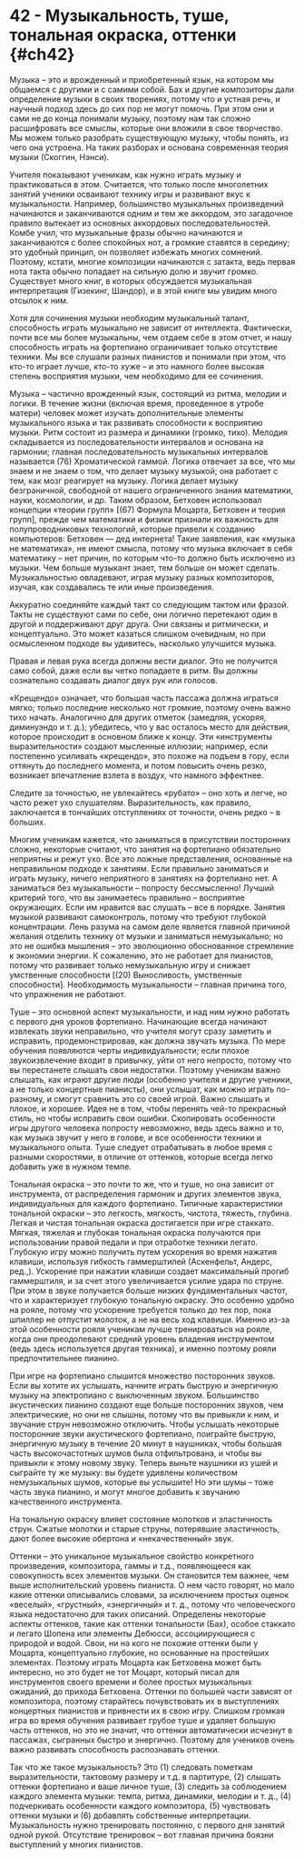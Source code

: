 # 42 - Музыкальность, туше, тональная окраска, оттенки {#ch42}

Музыка – это и врожденный и приобретенный язык, на котором мы общаемся с другими и с самими собой. Бах и другие композиторы дали определение музыки в своих творениях, потому что и устная речь, и научный подход здесь до сих пор не могут помочь. При этом они и сами не до конца понимали музыку, поэтому нам так сложно расшифровать все смыслы, которые они вложили в свое творчество. Мы можем только разобрать существующую музыку, чтобы понять, из чего она устроена. На таких разборах и основана современная теория музыки (Скоггин, Нэнси).

Учителя показывают ученикам, как нужно играть музыку и практиковаться в этом. Считается, что только после многолетних занятий ученики осваивают технику игры и развивают вкус к музыкальности. Например, большинство музыкальных произведений начинаются и заканчиваются одним и тем же аккордом, это загадочное правило вытекает из основных аккордовых последовательностей. Комбе учил, что музыкальные фразы обычно начинаются и заканчиваются с более спокойных нот, а громкие ставятся в середину; это удобный принцип, он позволяет избежать многих сомнений. Поэтому, кстати, многие композиции начинаются с затакта, ведь первая нота такта обычно попадает на сильную долю и звучит громко. Существует много книг, в которых обсуждается музыкальная интерпретация (Гизекинг, Шандор), и в этой книге мы увидим много отсылок к ним.

Хотя для сочинения музыки необходим музыкальный талант, способность играть музыкально не зависит от интеллекта. Фактически, почти все мы более музыкальны, чем отдаем себе в этом отчет, и нашу способность играть на фортепиано ограничивает только отсутствие техники. Мы все слушали разных пианистов и понимали при этом, что кто-то играет лучше, кто-то хуже – и это намного более высокая степень восприятия музыки, чем необходимо для ее сочинения.

Музыка – частично врожденный язык, состоящий из ритма, мелодии и логики. В течение жизни (включая время, проведенное в утробе матери) человек может изучать дополнительные элементы музыкального языка и так развивать способности к восприятию музыки. Ритм состоит из размера и динамики (громко, тихо). Мелодия складывается из последовательности интервалов и основана на гармонии; главная последовательность музыкальных интервалов называется (76) Хроматической гаммой. Логика отвечает за все, что мы знаем и не знаем о том, что делает музыку музыкой; она работает с тем, как мозг реагирует на музыку. Логика делает музыку безграничной, свободной от нашего ограниченного знания математики, науки, космологии, и др. Таким образом, Бетховен использовал концепции «теории групп» [(67) Формула Моцарта, Бетховен и теория групп], прежде чем математики и физики признали их важность для полупроводниковых технологий, которые привели к созданию компьютеров: Бетховен — дед интернета! Такие заявления, как «музыка не математика», не имеют смысла, потому что музыка включает в себя математику – нет причин, по которым что-то должно быть исключено из музыки. Чем больше музыкант знает, тем больше он может сделать. Музыкальностью овладевают, играя музыку разных композиторов, изучая, как создавались те или иные произведения.

Аккуратно соединяйте каждый такт со следующим тактом или фразой. Такты не существуют сами по себе, они логично перетекают один в другой и поддерживают друг друга. Они связаны и ритмически, и концептуально. Это может казаться слишком очевидным, но при осмысленном подходе вы удивитесь, насколько улучшится музыка.

Правая и левая рука всегда должны вести диалог. Это не получится само собой, даже если вы четко попадаете в ритм. Вы должны сознательно создавать диалог двух рук или голосов.

«Крещендо» означает, что большая часть пассажа должна играться мягко; только последние несколько нот громкие, поэтому очень важно тихо начать. Аналогично для других отметок (замедляя, ускоряя, диминуэндо и т. д.); убедитесь, что у вас осталось место для действия, которое происходит в основном ближе к концу. Эти «инструменты выразительности» создают мысленные иллюзии; например, если постепенно усиливать «крещендо», это похоже на подъем в гору, если оттянуть до последнего момента, и потом повысить очень резко, возникает впечатление взлета в воздух, что намного эффектнее.

Следите за точностью, не увлекайтесь «рубато» – оно хоть и легче, но часто режет ухо слушателям. Выразительность, как правило, заключается в тончайших отступлениях от точности, очень редко – в больших.

Многим ученикам кажется, что заниматься в присутствии посторонних сложно, некоторые считают, что занятия на фортепиано обязательно неприятны и режут ухо. Все это ложные представления, основанные на неправильном подходе к занятиям. Если правильно заниматься и играть музыку, ничего неприятного в занятиях на фортепиано нет. А заниматься без музыкальности – попросту бессмысленно! Лучший критерий того, что вы занимаетесь правильно – восприятие окружающих. Если им нравится вас слушать – все в порядке. Занятия музыкой развивают самоконтроль, потому что требуют глубокой концентрации. Лень разума на самом деле является главной причиной желания отделить технику от музыки и заниматься немузыкально; но это не ошибка мышления – это эволюционно обоснованное стремление к экономии энергии. К сожалению, это не работает для пианистов, потому что развивает только немузыкальную игру и снижает умственные способности [(20) Выносливость, умственные способности]. Необходимость музыкальности – главная причина того, что упражнения не работают.

Туше – это основной аспект музыкальности, и над ним нужно работать с первого дня уроков фортепиано. Начинающие всегда начинают извлекать звуки неправильно, что учителя могут сразу заметить и исправить, продемонстрировав, как должна звучать музыка. По мере обучения появляются черты индивидуальности; если плохое звукоизвлечение входит в привычку, уйти от него непросто, потому что вы перестанете слышать свои недостатки. Поэтому ученикам важно слышать, как играют другие люди (особенно учителя и другие ученики, а не только концертные пианисты), они услышат, как можно играть по-разному, и смогут сравнить это со своей игрой. Важно слышать и плохое, и хорошее. Идея не в том, чтобы перенять чей-то прекрасный стиль, но чтобы исправить свои ошибки. Скопировать особенности игры другого человека попросту невозможно, ведь здесь важно и то, как музыка звучит у него в голове, и все особенности техники и музыкального опыта. Туше следует отрабатывать в любое время с разными скоростями, в отличие от оттенков, которые всегда легко добавить уже в нужном темпе.

Тональная окраска – это почти то же, что и туше, но она зависит от инструмента, от распределения гармоник и других элементов звука, индивидуальных для каждого фортепиано. Типичные характеристики тональной окраски – это легкость, мягкость, чистота, тяжесть, глубина. Легкая и чистая тональная окраска достигается при игре стаккато. Мягкая, тяжелая и глубокая тональная окраска получаются при использовании правой педали и при отработке техники легато. Глубокую игру можно получить путем ускорения во время нажатия клавиши, используя гибкость гаммерштилей (Аскенфельт, Андерс, ред.,). Ускорение при нажатии клавиши создает максимальный прогиб гаммерштиля, и за счет этого увеличивается усилие удара по струне. При этом в звуке получается больше низких фундаментальных частот, что и характеризует глубокую тональную окраску. Это особенно удобно на рояле, потому что ускорение требуется только до тех пор, пока шпиллер не отпустит молоток, а не на весь ход клавиши. Именно из-за этой особенности рояля ученикам лучше тренироваться на рояле, когда они преодолевают средний уровень владения инструментом (ведь здесь используется другая техника), и именно поэтому рояли предпочтительнее пианино.

При игре на фортепиано слышится множество посторонних звуков. Если вы хотите их услышать, начните играть быструю и энергичную музыку на электропиано с выключенным звуком. Большинство акустических пианино создают еще больше посторонних звуков, чем электрические, но они не слышны, потому что вы привыкли к ним, и звучание струн невозможно отключить. Чтобы услышать некоторые посторонние звуки акустического фортепиано, поиграйте быструю, энергичную музыку в течение 20 минут в наушниках, чтобы большая часть высокочастотных шумов была отфильтрована, и чтобы вы привыкли к этому новому звуку. Теперь выньте наушники из ушей и сыграйте ту же музыку: вы будете удивлены количеством немузыкальных шумов, которые вы услышите! Но эти шумы – тоже часть звука пианино, и могут многое добавить к звучанию качественного инструмента.

На тональную окраску влияет состояние молотков и эластичность струн. Сжатые молотки и старые струны, потерявшие эластичность, дают более высокие обертона и «некачественный» звук.

Оттенки – это уникальное музыкальное свойство конкретного произведения, композитора, гаммы и т.д., появляющееся как совокупность всех элементов музыки. Он становится тем важнее, чем выше исполнительский уровень пианиста. О нем часто говорят, но мало какие оттенки описывались словами, за исключением простых оценок «веселый», «грустный», «энергичный» и т. д., потому что человеческого языка недостаточно для таких описаний. Определены некоторые аспекты оттенков, такие как оттенки тональности (Бах), особое стаккато и легато Шопена или элементы Дебюсси, ассоциирующиеся с природой и водой. Свои, ни на кого не похожие оттенки были у Моцарта, концептуально глубокие, но основанные на простейших элементах. Поэтому играть Моцарта как Бетховена может быть интересно, но это будет не тот Моцарт, который писал для инструментов своего времени и более простых музыкальных ожиданий, до прихода Бетховена. Оттенки по большей части зависят от композитора, поэтому старайтесь почувствовать их в выступлениях концертных пианистов и привнести их в свою игру. Слишком громкая игра во время обучения развивает грубое туше и удаляет большую часть оттенков, но это не значит, что оттенки автоматически исчезнут в пассажах, сыгранных быстро и энергично. Поэтому для учеников очень важно развивать способность распознавать оттенки.

Так что же такое музыкальность? Это (1) следовать пометкам выразительности, тактовому размеру и т.д. в партитуре, (2) слышать оттенки фортепиано и ваше личное туше, (3) следить за соблюдением каждого элемента музыки: темпа, ритма, динамики, мелодии и т. д., (4) подчеркивать особенности каждого композитора, (5) чувствовать оттенки музыки и (6) добавлять собственные интерпретации. Музыкальность нужно тренировать постоянно, с первого дня занятий одной рукой. Отсутствие тренировок – вот главная причина боязни выступлений у многих пианистов.
